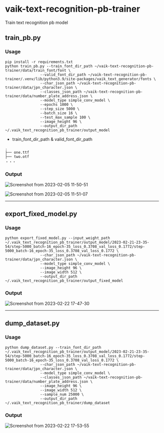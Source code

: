 # vaik-text-recognition-pb-trainer

Train text recognition pb model

## train_pb.py

### Usage

```shell
pip install -r requirements.txt
python train_pb.py --train_font_dir_path ~/vaik-text-recognition-pb-trainer/data/train_font/font \
                --valid_font_dir_path ~/vaik-text-recognition-pb-trainer/.venv/lib/python3.9/site-packages/vaik_text_generator/fonts \
                --char_json_path ~/vaik-text-recognition-pb-trainer/data/jpn_character.json \
                --classes_json_path ~/vaik-text-recognition-pb-trainer/data/number_plate_address.json \
                --model_type simple_conv_model \
                --epochs 1000 \
                --step_size 5000 \
                --batch_size 16 \
                --test_max_sample 100 \
                --image_height 96 \
                --output_dir_path ~/.vaik_text_recognition_pb_trainer/output_model
```

- train_font_dir_path & valid_font_dir_path

```shell
.
├── one.ttf
├── two.otf
・・・

```

### Output

![Screenshot from 2023-02-05 11-50-51](https://user-images.githubusercontent.com/116471878/216799078-9b26deb4-2b73-4ffb-b957-a4bd6b91e983.png)

![Screenshot from 2023-02-05 11-51-07](https://user-images.githubusercontent.com/116471878/216799082-20c838d7-e221-4172-b6cb-12676a3801e9.png)

-----

## export_fixed_model.py

### Usage

```shell
python export_fixed_model.py --input_weight_path ~/.vaik_text_recognition_pb_trainer/output_model/2023-02-21-23-35-54/step-5000_batch-16_epoch-35_loss_0.3708_val_loss_0.1772/step-5000_batch-16_epoch-35_loss_0.3708_val_loss_0.1772 \
                --char_json_path ~/vaik-text-recognition-pb-trainer/data/jpn_character.json \
                --model_type simple_conv_model \
                --image_height 96 \
                --image_width 512 \
                --output_dir_path ~/.vaik_text_recognition_pb_trainer/output_fixed_model
```

### Output

![Screenshot from 2023-02-22 17-47-30](https://user-images.githubusercontent.com/116471878/220569300-4ad933da-5793-4e86-9253-cbfacafea3c4.png)

-----

## dump_dataset.py

### Usage

```shell
python dump_dataset.py --train_font_dir_path ~/.vaik_text_recognition_pb_trainer/output_model/2023-02-21-23-35-54/step-5000_batch-16_epoch-35_loss_0.3708_val_loss_0.1772/step-5000_batch-16_epoch-35_loss_0.3708_val_loss_0.1772 \
                --char_json_path ~/vaik-text-recognition-pb-trainer/data/jpn_character.json \
                --model_type simple_conv_model \
                --classes_json_path ~/vaik-text-recognition-pb-trainer/data/number_plate_address.json \
                --image_height 96 \
                --image_width 512 \
                --sample_num 25000 \
                --output_dir_path ~/.vaik_text_recognition_pb_trainer/dump_dataset
```

### Output

![Screenshot from 2023-02-22 17-53-55](https://user-images.githubusercontent.com/116471878/220570348-36ea8bf5-013c-4fa3-bf02-c39f3b06a9fa.png)
